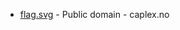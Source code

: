 * [flag.svg](https://commons.wikimedia.org/wiki/File:Nore_og_Uvdal_komm.svg) - Public domain - caplex.no
